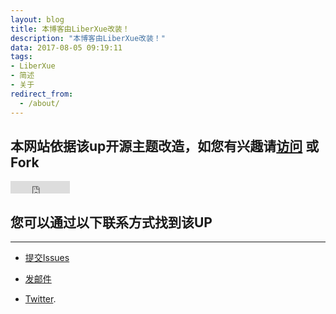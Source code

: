 ```yaml
---
layout: blog
title: 本博客由LiberXue改装！
description: "本博客由LiberXue改装！"
data: 2017-08-05 09:19:11
tags: 
- LiberXue
- 简述
- 关于
redirect_from:
  - /about/
---
```


## 本网站依据该up开源主题改造，如您有兴趣请[访问](https://github.com/Liberxue/liberxue.github.io) 或 Fork
 <iframe src="http://ghbtns.com/github-btn.html?user=liberxue&repo=liberxue.github.io&type=fork&count=true" allowtransparency="true" frameborder="0" scrolling="0" width="95" height="20"></iframe>
 

## 您可以通过以下联系方式找到该UP
***
 

* [提交Issues](https://github.com/Liberxue/liberxue.github.io/issues)
 
* [发邮件](mailto:liberxue@gmail.com)
 
* [Twitter](https://twitter.com/liberxue).
